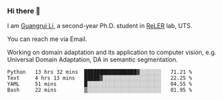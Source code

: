 ### Hi there 👋

<!--
**Solacex/Solacex** is a ✨ _special_ ✨ repository because its `README.md` (this file) appears on your GitHub profile.

Here are some ideas to get you started:

- 🔭 I’m currently working on ...
- 🌱 I’m currently learning ...
- 👯 I’m looking to collaborate on ...
- 🤔 I’m looking for help with ...
- 💬 Ask me about ...
- 📫 How to reach me: ...
- 😄 Pronouns: ...
- ⚡ Fun fact: ...
-->
I am [Guangrui Li](http://www.guangrui.li), a second-year Ph.D. student in [ReLER](http://www.reler.net) lab, UTS.

You can reach me via Email.

Working on domain adaptation and its application to computer vision, e.g. Universal Domain Adaptation, DA in semantic segmentation. 


<!--START_SECTION:waka-->
```text
Python   13 hrs 32 mins  █████████████████▓░░░░░░░   71.21 % 
Text     4 hrs 13 mins   █████▓░░░░░░░░░░░░░░░░░░░   22.25 % 
YAML     51 mins         █░░░░░░░░░░░░░░░░░░░░░░░░   04.55 % 
Bash     22 mins         ▒░░░░░░░░░░░░░░░░░░░░░░░░   01.95 % 
```
<!--END_SECTION:waka-->
